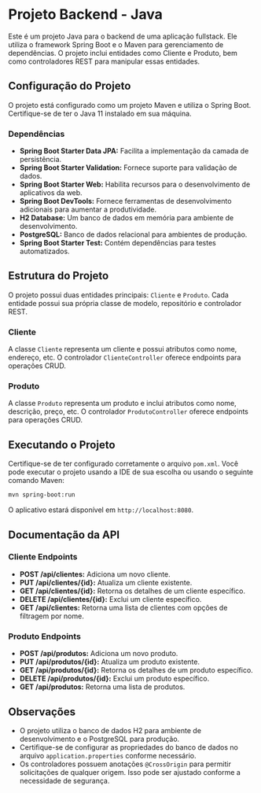 # Projeto Backend - Java

Este é um projeto Java para o backend de uma aplicação fullstack. Ele utiliza o framework Spring Boot e o Maven para gerenciamento de dependências. O projeto inclui entidades como Cliente e Produto, bem como controladores REST para manipular essas entidades.

## Configuração do Projeto

O projeto está configurado como um projeto Maven e utiliza o Spring Boot. Certifique-se de ter o Java 11 instalado em sua máquina.

### Dependências

- **Spring Boot Starter Data JPA:** Facilita a implementação da camada de persistência.
- **Spring Boot Starter Validation:** Fornece suporte para validação de dados.
- **Spring Boot Starter Web:** Habilita recursos para o desenvolvimento de aplicativos da web.
- **Spring Boot DevTools:** Fornece ferramentas de desenvolvimento adicionais para aumentar a produtividade.
- **H2 Database:** Um banco de dados em memória para ambiente de desenvolvimento.
- **PostgreSQL:** Banco de dados relacional para ambientes de produção.
- **Spring Boot Starter Test:** Contém dependências para testes automatizados.

## Estrutura do Projeto

O projeto possui duas entidades principais: `Cliente` e `Produto`. Cada entidade possui sua própria classe de modelo, repositório e controlador REST.

### Cliente

A classe `Cliente` representa um cliente e possui atributos como nome, endereço, etc. O controlador `ClienteController` oferece endpoints para operações CRUD.

### Produto

A classe `Produto` representa um produto e inclui atributos como nome, descrição, preço, etc. O controlador `ProdutoController` oferece endpoints para operações CRUD.

## Executando o Projeto

Certifique-se de ter configurado corretamente o arquivo `pom.xml`. Você pode executar o projeto usando a IDE de sua escolha ou usando o seguinte comando Maven:

```bash
mvn spring-boot:run
```

O aplicativo estará disponível em `http://localhost:8080`.

## Documentação da API

### Cliente Endpoints

- **POST /api/clientes:** Adiciona um novo cliente.
- **PUT /api/clientes/{id}:** Atualiza um cliente existente.
- **GET /api/clientes/{id}:** Retorna os detalhes de um cliente específico.
- **DELETE /api/clientes/{id}:** Exclui um cliente específico.
- **GET /api/clientes:** Retorna uma lista de clientes com opções de filtragem por nome.

### Produto Endpoints

- **POST /api/produtos:** Adiciona um novo produto.
- **PUT /api/produtos/{id}:** Atualiza um produto existente.
- **GET /api/produtos/{id}:** Retorna os detalhes de um produto específico.
- **DELETE /api/produtos/{id}:** Exclui um produto específico.
- **GET /api/produtos:** Retorna uma lista de produtos.

## Observações

- O projeto utiliza o banco de dados H2 para ambiente de desenvolvimento e o PostgreSQL para produção.
- Certifique-se de configurar as propriedades do banco de dados no arquivo `application.properties` conforme necessário.
- Os controladores possuem anotações `@CrossOrigin` para permitir solicitações de qualquer origem. Isso pode ser ajustado conforme a necessidade de segurança.
